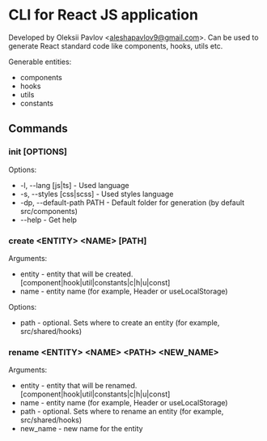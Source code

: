 # CLI for React JS application

Developed by Oleksii Pavlov \<aleshapavlov9@gmail.com>. Can be used to generate React standard code like components, hooks, utils etc.

Generable entities:
- components
- hooks
- utils
- constants

## Commands

### init [OPTIONS]

Options:
- -l, --lang [js|ts] - Used language
- -s, --styles [css|scss] - Used styles language
- -dp, --default-path PATH - Default folder for generation (by default src/components)
- --help - Get help 

### create \<ENTITY> \<NAME> [PATH]

Arguments:
- entity - entity that will be created. [component|hook|util|constants|c|h|u|const]
- name - entity name (for example, Header or useLocalStorage)

Options:
- path - optional. Sets where to create an entity (for example, src/shared/hooks)

### rename \<ENTITY> \<NAME> \<PATH> \<NEW_NAME>

Arguments:
- entity - entity that will be renamed. [component|hook|util|constants|c|h|u|const]
- name - entity name (for example, Header or useLocalStorage)
- path - optional. Sets where to rename an entity (for example, src/shared/hooks)
- new_name - new name for the entity